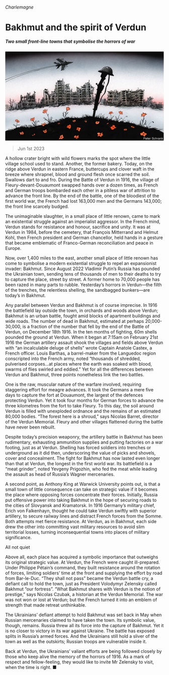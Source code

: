 ###### Charlemagne

# Bakhmut and the spirit of Verdun 

##### Two small front-line towns that symbolise the horrors of war 

![image](images/20230603_EUD000.jpg) 

> Jun 1st 2023 

A hollow crater bright with wild flowers marks the spot where the little village school used to stand. Another, the former bakery. Today, on the ridge above Verdun in eastern France, buttercups and clover waft in the breeze where shrapnel, blood and ground flesh once scarred the soil. Swallows dart to and fro. During the Battle of Verdun in 1916, the village of Fleury-devant-Douaumont swapped hands over a dozen times, as French and German troops bombarded each other in a pitiless war of attrition to advance the front line. By the end of the battle, one of the bloodiest of the first world war, the French had lost 163,000 men and the Germans 143,000; the front line scarcely budged. 

The unimaginable slaughter, in a small place of little renown, came to mark an existential struggle against an imperialist aggressor. In the French mind, Verdun stands for resistance and honour, sacrifice and unity. It was at Verdun in 1984, before the cemetery, that François Mitterrand and Helmut Kohl, then French president and German chancellor, held hands in a gesture that became emblematic of Franco-German reconciliation and peace in Europe. 

Now, over 1,400 miles to the east, another small place of little renown has come to symbolise a modern existential struggle to repel an expansionist invader: Bakhmut. Since August 2022 Vladimir Putin’s Russia has pounded the Ukrainian town, sending tens of thousands of men to their deaths to try to capture the place, street by street. A former home to 70,000 people has been razed in many parts to rubble. Yesterday’s horrors in Verdun—the filth of the trenches, the relentless shelling, the sandbagged bunkers—are today’s in Bakhmut.

Any parallel between Verdun and Bakhmut is of course imprecise. In 1916 the battlefield lay outside the town, in orchards and woods above Verdun; Bakhmut is an urban battle, fought amid blocks of apartment buildings and wide roads. The number of dead in Bakhmut, estimated at perhaps 20,000-30,000, is a fraction of the number that fell by the end of the Battle of Verdun, on December 18th 1916. In the ten months of fighting, 60m shells pounded the ground at Verdun. When it began at 7:15am on February 21st 1916 the German artillery assault shook the villages and fields above Verdun with “an incalculable deluge of shells” wrote Captain Anatole Castex, a French officer. Louis Barthas, a barrel-maker from the Languedoc region conscripted into the French army, noted “thousands of shredded, pulverised corpses…at places where the earth was soaked with blood, swarms of flies swirled and eddied.” Yet for all the differences between Verdun and Bakhmut, three points nonetheless link the two battles.

One is the raw, muscular nature of the warfare involved, requiring staggering effort for meagre advances. It took the Germans a mere five days to capture the fort at Douaumont, the largest of the defences protecting Verdun. Yet it took four months for German forces to advance the three kilometres from the fort to take Fleury. To this day, the soil around Verdun is filled with unexploded ordnance and the remains of an estimated 80,000 bodies. “The forest here is a shroud,” says Nicolas Barret, director of the Verdun Memorial. Fleury and other villages flattened during the battle have never been rebuilt. 

Despite today’s precision weaponry, the artillery battle in Bakhmut has been rudimentary, exhausting ammunition supplies and putting factories on a war footing, just as at Verdun. Shelling has forced soldiers into trenches or underground as it did then, underscoring the value of picks and shovels, cover and concealment. The fight for Bakhmut has now lasted even longer than that at Verdun, the longest in the first world war. Its battlefield is a “meat grinder”, noted Yevgeny Prigozhin, who fed the meat while leading the assault as head of Russia’s Wagner mercenaries.

A second point, as Anthony King at Warwick University points out, is that a small town of little consequence can take on strategic value if it becomes the place where opposing forces concentrate their forces. Initially, Russia put offensive power into taking Bakhmut in the hope of securing roads to the cities of Slovyansk and Kramatorsk. In 1916 Germany’s military chief, Erich von Falkenhayn, thought he could take Verdun swiftly with superior artillery, to secure railway lines and distract French forces from the Somme. Both attempts met fierce resistance. At Verdun, as in Bakhmut, each side drew the other into committing vast military resources to avoid slim territorial losses, turning inconsequential towns into places of military significance.

All not quiet

Above all, each place has acquired a symbolic importance that outweighs its original strategic value. At Verdun, the French were caught ill-prepared. Under Philippe Pétain’s command, they built resistance around the rotation of forces, limiting soldiers’ time at the front and supplying the effort by road from Bar-le-Duc. “They shall not pass” became the Verdun battle cry, a defiant call to hold the town, just as President Volodymyr Zelensky called Bakhmut “our fortress”. “What Bakhmut shares with Verdun is the notion of prestige,” says Nicolas Czubak, a historian at the Verdun Memorial. The war was not won or lost at Verdun; but the French turned it into an emblem of strength that made retreat unthinkable. 

The Ukrainians’ defiant attempt to hold Bakhmut was set back in May when Russian mercenaries claimed to have taken the town. Its symbolic value, though, remains. Russia threw all its force into the capture of Bakhmut. Yet it is no closer to victory in its war against Ukraine. The battle has exposed splits in Russia’s armed forces. And the Ukrainians still hold a sliver of the town as well as the outskirts; Russian troops are vulnerable inside it. 

Back at Verdun, the Ukrainians’ valiant efforts are being followed closely by those who keep alive the memory of the horrors of 1916. As a mark of respect and fellow-feeling, they would like to invite Mr Zelensky to visit, when the time is right. ■






